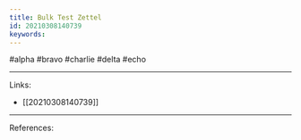 ```yaml
---
title: Bulk Test Zettel
id: 20210308140739
keywords:
---
```

#alpha #bravo #charlie #delta #echo

---
Links:

- [[20210308140739]]

---
References:
